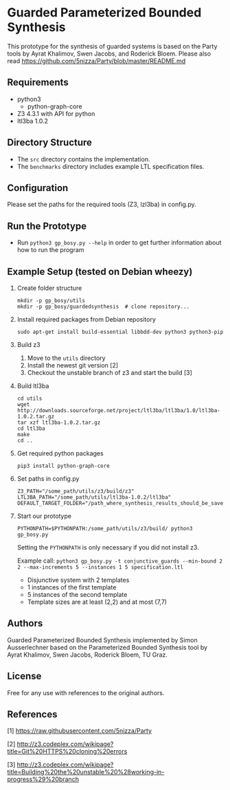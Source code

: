 # Guarded Parameterized Bounded Synthesis #

This prototype for the synthesis of guarded systems is based on the Party tools by Ayrat Khalimov, Swen Jacobs, and Roderick Bloem. 
Please also read https://github.com/5nizza/Party/blob/master/README.md

## Requirements ##
- python3
  + python-graph-core
- Z3 4.3.1 with API for python
- ltl3ba 1.0.2

## Directory Structure ##
- The `src` directory contains the implementation.
- The `benchmarks` directory includes example LTL specification files.

## Configuration ##
Please set the paths for the required tools (Z3, lzl3ba) in config.py.

## Run the Prototype ##
- Run `python3 gp_bosy.py --help` in order to get further information about how to run the program

## Example Setup (tested on Debian wheezy) ##
1. Create folder structure

   ```
   mkdir -p gp_bosy/utils
   mkdir -p gp_bosy/guardedsynthesis  # clone repository...
   ```

2. Install required packages from Debian repository
   ```
   sudo apt-get install build-essential libbdd-dev python3 python3-pip
   ```
3. Build z3
   1. Move to the `utils` directory
   2. Install the newest git version [2]
   3. Checkout the unstable branch of z3 and start the build [3]
4. Build ltl3ba

   ```
   cd utils
   wget http://downloads.sourceforge.net/project/ltl3ba/ltl3ba/1.0/ltl3ba-1.0.2.tar.gz
   tar xzf ltl3ba-1.0.2.tar.gz
   cd ltl3ba
   make
   cd ..
   ```
5. Get required python packages

   ```
   pip3 install python-graph-core
   ```
6. Set paths in config.py

   ```
   Z3_PATH="/some_path/utils/z3/build/z3"
   LTL3BA_PATH="/some_path/utils/ltl3ba-1.0.2/ltl3ba"
   DEFAULT_TARGET_FOLDER="/path_where_synthesis_results_should_be_saved/
   ```
7. Start our prototype

   ```
   PYTHONPATH=$PYTHONPATH:/some_path/utils/z3/build/ python3 gp_bosy.py
   ```
   Setting the `PYTHONPATH` is only necessary if you did not install z3.

   Example call: `python3 gp_bosy.py -t conjunctive_guards --min-bound 2 2 --max-increments 5 --instances 1 5 specification.ltl` 

   * Disjunctive system with 2 templates
   * 1 instances of the first template
   * 5 instances of the second template
   * Template sizes are at least (2,2) and at most (7,7)

## Authors ##
Guarded Parameterized Bounded Synthesis implemented by Simon Ausserlechner based on the
Parameterized Bounded Synthesis tool by Ayrat Khalimov, Swen Jacobs, Roderick Bloem, TU Graz.

## License ##
Free for any use with references to the original authors.

## References ##
[1] https://raw.githubusercontent.com/5nizza/Party

[2] http://z3.codeplex.com/wikipage?title=Git%20HTTPS%20cloning%20errors

[3] http://z3.codeplex.com/wikipage?title=Building%20the%20unstable%20%28working-in-progress%29%20branch
